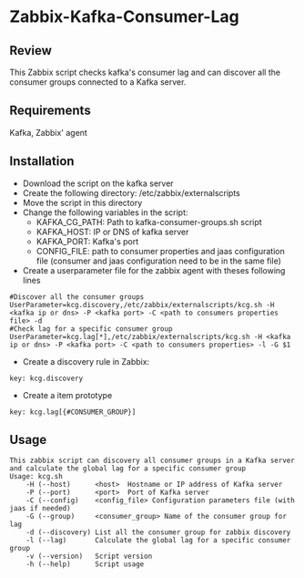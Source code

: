 # Zabbix-Kafka-Consumer-Lag


## Review
This Zabbix script checks kafka's consumer lag and can discover all the consumer groups connected to a Kafka server.

## Requirements
Kafka, Zabbix' agent

## Installation
* Download the script on the kafka server
* Create the following directory: /etc/zabbix/externalscripts
* Move the script in this directory
* Change the following variables in the script:
  * KAFKA_CG_PATH: Path to kafka-consumer-groups.sh script
  * KAFKA_HOST: IP or DNS of kafka server
  * KAFKA_PORT: Kafka's port
  * CONFIG_FILE: path to consumer properties and jaas configuration file (consumer and jaas configuration need to be in the same file)
* Create a userparameter file for the zabbix agent with theses following lines
```
#Discover all the consumer groups
UserParameter=kcg.discovery,/etc/zabbix/externalscripts/kcg.sh -H <kafka ip or dns> -P <kafka port> -C <path to consumers properties file> -d
#Check lag for a specific consumer group
UserParameter=kcg.lag[*],/etc/zabbix/externalscripts/kcg.sh -H <kafka ip or dns> -P <kafka port> -C <path to consumers properties> -l -G $1
```
* Create a discovery rule in Zabbix:
```
key: kcg.discovery
```
* Create a item prototype
```
key: kcg.lag[{#CONSUMER_GROUP}]
```



## Usage
```
This zabbix script can discovery all consumer groups in a Kafka server and calculate the global lag for a specific consumer group
Usage: kcg.sh
    -H (--host)      <host>  Hostname or IP address of Kafka server
    -P (--port)      <port>  Port of Kafka server
    -C (--config)    <config_file> Configuration parameters file (with jaas if needed)
    -G (--group)     <consumer_group> Name of the consumer group for lag
    -d (--discovery) List all the consumer group for zabbix discovery
    -l (--lag)       Calculate the global lag for a specific consumer group
    -v (--version)   Script version
    -h (--help)      Script usage
```
